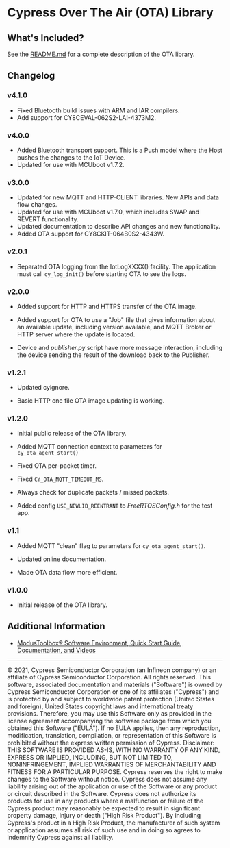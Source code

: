 # Cypress Over The Air (OTA) Library

## What's Included?

See the [README.md](./README.md) for a complete description of the OTA library.

## Changelog

### v4.1.0

 - Fixed Bluetooth build issues with ARM and IAR compilers.
 - Add support for CY8CEVAL-062S2-LAI-4373M2.

### v4.0.0
 - Added Bluetooth transport support. This is a Push model where the Host pushes the changes to the IoT Device.
 - Updated for use with MCUboot v1.7.2.

### v3.0.0

- Updated for new MQTT and HTTP-CLIENT libraries. New APIs and data flow changes.
- Updated for use with MCUboot v1.7.0, which includes SWAP and REVERT functionality.
- Updated documentation to describe API changes and new functionality.
- Added OTA support for CY8CKIT-064B0S2-4343W.


### v2.0.1

- Separated OTA logging from the IotLogXXXX() facility. The application must call `cy_log_init()` before starting OTA to see the logs.


### v2.0.0

- Added support for HTTP and HTTPS transfer of the OTA image.

- Added support for OTA to use a "Job" file that gives information about an available update, including version available, and MQTT Broker or HTTP server where the update is located.

- Device and *publisher.py* script have more message interaction, including the device sending the result of the download back to the Publisher.


### v1.2.1

- Updated cyignore.

- Basic HTTP one file OTA image updating is working.


### v1.2.0

- Initial public release of the OTA library.

- Added MQTT connection context to parameters for `cy_ota_agent_start()`

- Fixed OTA per-packet timer.

- Fixed `CY_OTA_MQTT_TIMEOUT_MS`.

- Always check for duplicate packets / missed packets.

- Added config `USE_NEWLIB_REENTRANT` to *FreeRTOSConfig.h* for the test app.


### v1.1

- Added MQTT "clean" flag to parameters for `cy_ota_agent_start()`.

- Updated online documentation.

- Made OTA data flow more efficient.


### v1.0.0

- Initial release of the OTA library.


## Additional Information

- [ModusToolbox® Software Environment, Quick Start Guide, Documentation, and Videos](https://www.cypress.com/products/modustoolbox-software-environment)

_______________________________________________________________________________________________________

© 2021, Cypress Semiconductor Corporation (an Infineon company) or an affiliate of Cypress Semiconductor Corporation.  All rights reserved.
This software, associated documentation and materials ("Software") is owned by Cypress Semiconductor Corporation or one of its affiliates ("Cypress") and is protected by and subject to worldwide patent protection (United States and foreign), United States copyright laws and international treaty provisions. Therefore, you may use this Software only as provided in the license agreement accompanying the software package from which you obtained this Software ("EULA"). If no EULA applies, then any reproduction, modification, translation, compilation, or representation of this Software is prohibited without the express written permission of Cypress.
Disclaimer: THIS SOFTWARE IS PROVIDED AS-IS, WITH NO WARRANTY OF ANY KIND, EXPRESS OR IMPLIED, INCLUDING, BUT NOT LIMITED TO, NONINFRINGEMENT, IMPLIED WARRANTIES OF MERCHANTABILITY AND FITNESS FOR A PARTICULAR PURPOSE. Cypress reserves the right to make changes to the Software without notice. Cypress does not assume any liability arising out of the application or use of the Software or any product or circuit described in the Software. Cypress does not authorize its products for use in any products where a malfunction or failure of the Cypress product may reasonably be expected to result in significant property damage, injury or death ("High Risk Product"). By including Cypress's product in a High Risk Product, the manufacturer of such system or application assumes all risk of such use and in doing so agrees to indemnify Cypress against all liability.
